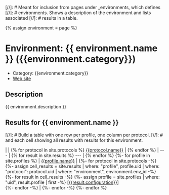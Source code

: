 [//]: # Meant for inclusion from pages under \_environments, which defines
[//]: # environments. Shows a description of the environment and lists associated
[//]: # results in a table.

{% assign environment = page %}

# Environment: {{ environment.name }} ({{environment.category}})

* Category: {{environment.category}}
* [Web site]({{environment.www}})

## Description
{{ environment.description }}

## Results for {{ environment.name }}

[//]: # Build a table with one row per profile, one column per protocol,
[//]: # and each cell showing all results with results for this environment.

|  | {% for protocol in site.protocols %} [{{protocol.name}}](/protocols/{{protocol.uid}}) | {% endfor %}
| --- | {% for result in site.results %} --- | {% endfor %}
{%- for profile in site.profiles %}
| [{{profile.name}}](/profiles/{{profile.uid}}) |
{%- for protocol in site.protocols -%}
{%- assign cell_results = site.results | where: "profile", profile.uid | where: "protocol": protocol.uid | where: "environment", environment.env_id -%}
{%- for result in cell_results -%}
{%- assign profile = site.profiles | where: "uid", result.profile | first -%}
[[{{result.configuration}}]](/results/{{result.uid}})<br />
{%- endfor -%}
 |
{%- endfor -%}
{%- endfor %}
